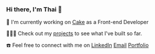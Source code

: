 ### Hi there, I'm Thai 👋

💼 I'm currently working on [Cake](cake.vn) as a Front-end Developer

🧑🏻‍💻 Check out my [projects](https://www.hhthai.space/all-projects) to see what I've built so far.

☎️ Feel free to connect with me on
[LinkedIn](www.linkedin.com/in/hhthai1807)
[Email](mailto:hhthai1807@gmail.com)
[Portfolio](https://www.hhthai.space)
